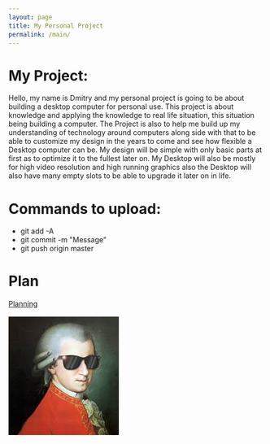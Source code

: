 ```yaml
---
layout: page
title: My Personal Project
permalink: /main/
---
```


# My Project:
Hello, my name is Dmitry and my personal project is going to be about building a desktop computer for personal use.
This project is about knowledge and applying the knowledge to real life situation, this situation being building a computer. The Project is also to help me build up my understanding of technology around computers along side with that to be able to customize my design in the years to come and see how flexible a Desktop computer can be. My design will be simple with only basic parts at first as to optimize it to the fullest later on. My Desktop will also be mostly for high video resolution and high running graphics also the Desktop will also have many empty slots to be able to upgrade it later on in life.


# Commands to upload:
* git add -A
* git commit -m "Message"
* git push origin master

# Plan
<a href="https://docs.google.com/document/d/1Q5sc9nASeDjAiL0NYgsWqgcm7UP-VyCEq-u_ditCe9M/edit">Planning</a>
<br><br>
<img src="/images/swag.jpg">
